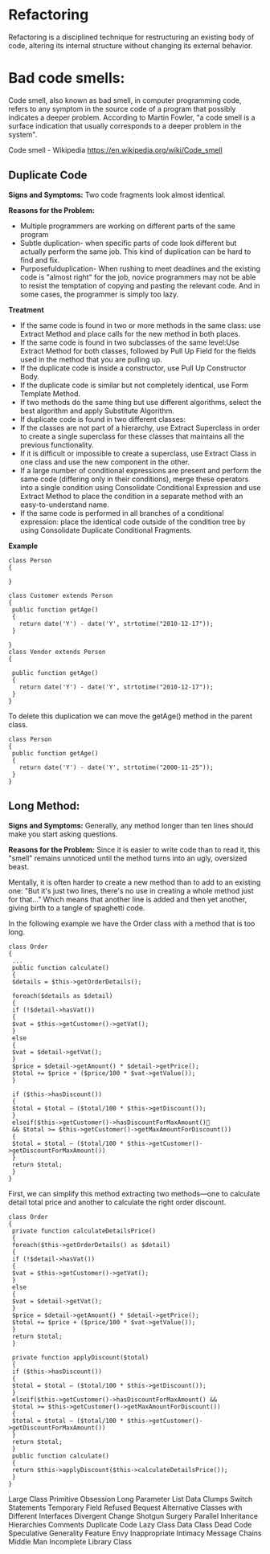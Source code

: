 Refactoring 
===========

Refactoring is a disciplined technique for restructuring an existing body of code, altering its internal structure without changing its external behavior.

Bad code smells:
===

Code smell, also known as bad smell, in computer programming code, refers to any symptom in the source code of a program that possibly indicates a deeper problem. According to Martin Fowler, "a code smell is a surface indication that usually corresponds to a deeper problem in the system".

Code smell - Wikipedia https://en.wikipedia.org/wiki/Code_smell

Duplicate Code
---

**Signs and Symptoms:**
Two code fragments look almost identical.

**Reasons for the Problem:**

* Multiple programmers are working on different parts of the same program 
* Subtle duplication- when specific parts of code look different but actually perform the same job. This kind of duplication can be hard to find and fix.
* Purposefulduplication- When rushing to meet deadlines and the existing code is "almost right" for the job, novice programmers may not be able to resist the temptation of copying and pasting the relevant code. And in some cases, the programmer is simply too lazy.

**Treatment**

* If the same code is found in two or more methods in the same class: use Extract Method and place calls for the new method in both places.
* If the same code is found in two subclasses of the same level:Use Extract Method for both classes, followed by Pull Up Field for the fields used in the method that you are pulling up.
* If the duplicate code is inside a constructor, use Pull Up Constructor Body.
* If the duplicate code is similar but not completely identical, use Form Template Method.
* If two methods do the same thing but use different algorithms, select the best algorithm and apply Substitute Algorithm.
* If duplicate code is found in two different classes:
* If the classes are not part of a hierarchy, use Extract Superclass in order to create a single superclass for these classes that maintains all the previous functionality.
* If it is difficult or impossible to create a superclass, use Extract Class in one class and use the new component in the other.
* If a large number of conditional expressions are present and perform the same code (differing only in their conditions), merge these operators into a single condition using Consolidate Conditional Expression and use Extract Method to place the condition in a separate method with an easy-to-understand name.
* If the same code is performed in all branches of a conditional expression: place the identical code outside of the condition tree by using Consolidate Duplicate Conditional Fragments.

**Example**
```
class Person
{ 

} 

class Customer extends Person
{
 public function getAge()
 {
   return date('Y') - date('Y', strtotime("2010-12-17"));
 }
 
}
class Vendor extends Person
{

 public function getAge()
 {
   return date('Y') - date('Y', strtotime("2010-12-17"));
 }
}
```
To delete this duplication we can move the getAge() method in the parent class.
```
class Person
{ 
 public function getAge()
 {
   return date('Y') - date('Y', strtotime("2000-11-25"));
 }
} 
```

Long Method: 
---

**Signs and Symptoms:**
Generally, any method longer than ten lines should make you start asking questions.

**Reasons for the Problem:**
Since it is easier to write code than to read it, this "smell" remains unnoticed until the method turns into an ugly, oversized beast.

Mentally, it is often harder to create a new method than to add to an existing one: "But it's just two lines, there's no use in creating a whole method just for that..." Which means that another line is added and then yet another, giving birth to a tangle of spaghetti code.

In the following example we have the Order class with a method that is too long.
```
class Order
{
 ...
 public function calculate()
 {
 $details = $this->getOrderDetails();

 foreach($details as $detail)
 {
 if (!$detail->hasVat())
 {
 $vat = $this->getCustomer()->getVat();
 }
 else
 {
 $vat = $detail->getVat();
 }
 $price = $detail->getAmount() * $detail->getPrice();
 $total += $price + ($price/100 * $vat->getValue());
 }

 if ($this->hasDiscount())
 {
 $total = $total – ($total/100 * $this->getDiscount());
 }
 elseif($this->getCustomer()->hasDiscountForMaxAmount()
 && $total >= $this->getCustomer()->getMaxAmountForDiscount())
 {
 $total = $total – ($total/100 * $this->getCustomer()->getDiscountForMaxAmount())
 }
 return $total;
 }
}
```
First, we can simplify this method extracting two methods—one to calculate detail total price and
another to calculate the right order discount.
```
class Order
{
 private function calculateDetailsPrice()
 {
 foreach($this->getOrderDetails() as $detail)
 {
 if (!$detail->hasVat())
 {
 $vat = $this->getCustomer()->getVat();
 }
 else
 {
 $vat = $detail->getVat();
 }
 $price = $detail->getAmount() * $detail->getPrice();
 $total += $price + ($price/100 * $vat->getValue());
 }
 return $total;
 }

 private function applyDiscount($total)
 {
 if ($this->hasDiscount())
 {
 $total = $total – ($total/100 * $this->getDiscount());
 }
 elseif($this->getCustomer()->hasDiscountForMaxAmount() &&
 $total >= $this->getCustomer()->getMaxAmountForDiscount())
 {
 $total = $total – ($total/100 * $this->getCustomer()->getDiscountForMaxAmount())
 }
 return $total;
 }
 public function calculate()
 {
 return $this->applyDiscount($this->calculateDetailsPrice());
 }
} 
```

Large Class
Primitive Obsession
Long Parameter List
Data Clumps
Switch Statements
Temporary Field
Refused Bequest
Alternative Classes with Different Interfaces
Divergent Change
Shotgun Surgery
Parallel Inheritance Hierarchies
Comments
Duplicate Code
Lazy Class
Data Class
Dead Code
Speculative Generality
Feature Envy
Inappropriate Intimacy
Message Chains
Middle Man
Incomplete Library Class
